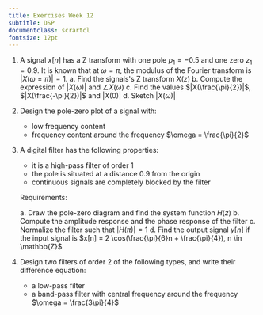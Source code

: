 ```yaml
---
title: Exercises Week 12
subtitle: DSP
documentclass: scrartcl
fontsize: 12pt
--- 
```


1. A signal $x[n]$ has a Z transform with one pole $p_1 = -0.5$ and one zero $z_1 = 0.9$.
It is known that at $\omega = \pi$, the modulus of the Fourier transform is $|X(\omega=\pi)| = 1$.
    a. Find the signals's Z transform $X(z)$
    b. Compute the expression of $|X(\omega)|$ and $\angle X(\omega)$
    c. Find the values $|X(\frac{\pi}{2})|$, $|X(\frac{-\pi}{2})|$ and $|X(0)|$
    d. Sketch $|X(\omega)|$

2. Design the pole-zero plot of a signal with:
    - low frequency content
    - frequency content around the frequency $\omega = \frac{\pi}{2}$

3. A digital filter has the following properties:
    - it is a high-pass filter of order 1
    - the pole is situated at a distance 0.9 from the origin
    - continuous signals are completely blocked by the filter

	Requirements:

	  a. Draw the pole-zero diagram and find the system function $H(z)$
	  b. Compute the amplitude response and the phase response of the filter
	  c. Normalize the filter such that $| H(\pi) | = 1$
	  d. Find the output signal $y[n]$ if the input signal is $x[n] = 2 \cos(\frac{\pi}{6}n + \frac{\pi}{4}), n \in \mathbb{Z}$


4. Design two filters of order 2 of the following types, and write their difference equation:
    - a low-pass filter
    - a band-pass filter with central frequency around the frequency $\omega = \frac{3\pi}{4}$